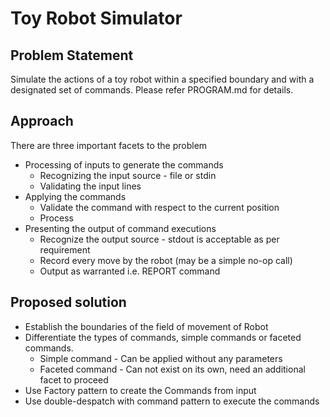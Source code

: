 Toy Robot Simulator
===================

Problem Statement
-----------------
Simulate the actions of a toy robot within a specified boundary and with a designated set of commands. Please refer PROGRAM.md for details.

Approach
--------
There are three important facets to the problem 
- Processing of inputs to generate the commands
	- Recognizing the input source - file or stdin
	- Validating the input lines
- Applying the commands
	- Validate the command with respect to the current position
	- Process
- Presenting the output of command executions
	- Recognize the output source - stdout is acceptable as per requirement  
	- Record every move by the robot (may be a simple no-op call)
	- Output as warranted i.e. REPORT command
	
Proposed solution
-----------------
- Establish the boundaries of the field of movement of Robot
- Differentiate the types of commands, simple commands or faceted commands.
	- Simple command - Can be applied without any parameters
	- Faceted command - Can not exist on its own, need an additional facet to proceed
- Use Factory pattern to create the Commands from input
- Use double-despatch with command pattern to execute the commands

